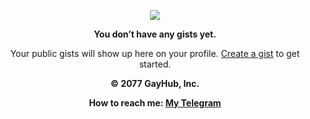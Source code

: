 <p align="center">
	<img src="https://github.githubassets.com/images/spinners/octocat-spinner-64.gif" />
</p>
<p align="center">
	<strong>You don’t have any gists yet.</strong>
</p>
<p align="center">
	Your public gists will show up here on your profile. <a href="https://gist.github.com/">Create a gist</a> to get started.
</p>
<p align="center">
	<strong>© 2077 GayHub, Inc.</strong>
</p>
<p align="center">
	<strong>How to reach me: <a href="https://t.me/mcdofrenchfries">My Telegram</a></strong>
</p>
